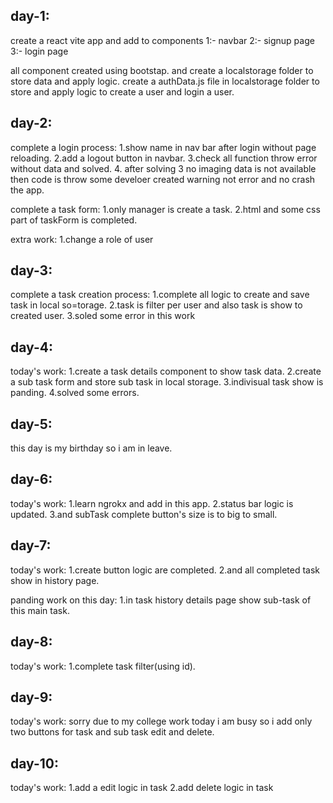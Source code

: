 day-1:
---------------------------------------

create a react vite app and add to components
1:- navbar
2:- signup page 
3:- login page

all component created using bootstap.
and create a localstorage folder to store data and apply logic.
create a authData.js file in localstorage folder to store and apply logic to create a user and login a user.


day-2:
-------------------------------------------

complete a login process:
  1.show name in nav bar after login without page reloading.
  2.add a logout button in navbar.
  3.check all function throw error without data and solved.
  4. after solving 3 no imaging data is not available then code is throw some develoer created warning not error and no crash the app.

complete a task form:
  1.only manager is create a task.
  2.html and some css part of taskForm is completed.

extra work:
  1.change a role of user

day-3:
----------------------------------------------

complete a task creation process:
  1.complete all logic to create and save task in local so=torage.
  2.task is filter per user and also task is show to created user.
  3.soled some error in this work


day-4:
-----------------------------------------------
today's work:
  1.create a task details component to show task data.
  2.create a sub task form and store sub task in local storage.
  3.indivisual task show is panding.
  4.solved some errors.


day-5:
-------------------------------------------------

this day is my birthday so i am in leave.


day-6:
-------------------------------------------------

today's work:
  1.learn ngrokx and add in this app.
  2.status bar logic is updated.
  3.and subTask complete button's size is to big to small.

day-7:
---------------------------------------------------

today's work:
  1.create button logic are completed.
  2.and all completed task show in history page.

panding work on this day:
  1.in task history details page show sub-task of this main task.


day-8:
-----------------------------------------------------

today's work:
  1.complete task filter(using id).

day-9:
------------------------------------------------------

today's work:
  sorry due to my college work today i am busy so i add only two buttons for task and sub task edit and delete.


day-10:
------------------------------------------------------

today's work:
  1.add a edit logic in task
  2.add delete logic in task
